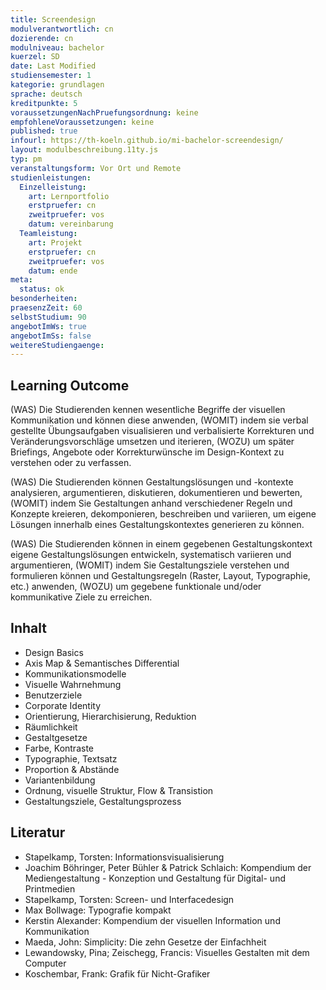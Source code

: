 ```yaml
---
title: Screendesign
modulverantwortlich: cn
dozierende: cn
modulniveau: bachelor
kuerzel: SD
date: Last Modified
studiensemester: 1
kategorie: grundlagen
sprache: deutsch
kreditpunkte: 5
voraussetzungenNachPruefungsordnung: keine
empfohleneVoraussetzungen: keine
published: true
infourl: https://th-koeln.github.io/mi-bachelor-screendesign/
layout: modulbeschreibung.11ty.js
typ: pm
veranstaltungsform: Vor Ort und Remote
studienleistungen:
  Einzelleistung:
    art: Lernportfolio
    erstpruefer: cn
    zweitpruefer: vos
    datum: vereinbarung
  Teamleistung:
    art: Projekt
    erstpruefer: cn
    zweitpruefer: vos
    datum: ende
meta:
  status: ok
besonderheiten: 
praesenzZeit: 60
selbstStudium: 90
angebotImWs: true
angebotImSs: false
weitereStudiengaenge: 
---
```


## Learning Outcome

(WAS) Die Studierenden kennen wesentliche Begriffe der visuellen Kommunikation und können diese anwenden, (WOMIT) indem sie verbal gestellte Übungsaufgaben visualisieren und verbalisierte Korrekturen und Veränderungsvorschläge umsetzen und iterieren, (WOZU) um später Briefings, Angebote oder Korrekturwünsche im Design-Kontext zu verstehen oder zu verfassen.

(WAS) Die Studierenden können Gestaltungslösungen und -kontexte analysieren, argumentieren, diskutieren, dokumentieren und bewerten, (WOMIT) indem Sie Gestaltungen anhand verschiedener Regeln und Konzepte kreieren, dekomponieren, beschreiben und variieren, um eigene Lösungen innerhalb eines Gestaltungskontextes generieren zu können.

(WAS) Die Studierenden können in einem gegebenen Gestaltungskontext eigene Gestaltungslösungen entwickeln, systematisch variieren und argumentieren, (WOMIT) indem Sie Gestaltungsziele verstehen und formulieren können und Gestaltungsregeln (Raster, Layout, Typographie, etc.) anwenden, (WOZU) um gegebene funktionale und/oder kommunikative Ziele zu erreichen.

## Inhalt
- Design Basics
- Axis Map & Semantisches Differential
- Kommunikationsmodelle 
- Visuelle Wahrnehmung
- Benutzerziele
- Corporate Identity
- Orientierung, Hierarchisierung, Reduktion
- Räumlichkeit
- Gestaltgesetze
- Farbe, Kontraste
- Typographie, Textsatz
- Proportion & Abstände
- Variantenbildung
- Ordnung, visuelle Struktur, Flow & Transistion
- Gestaltungsziele, Gestaltungsprozess

## Literatur
- Stapelkamp, Torsten: Informationsvisualisierung
- Joachim Böhringer, Peter Bühler & Patrick Schlaich: Kompendium der Mediengestaltung - Konzeption und Gestaltung für Digital- und Printmedien
- Stapelkamp, Torsten: Screen- und Interfacedesign
- Max Bollwage: Typografie kompakt
- Kerstin Alexander: Kompendium der visuellen Information und Kommunikation
- Maeda, John: Simplicity: Die zehn Gesetze der Einfachheit
- Lewandowsky, Pina; Zeischegg, Francis: Visuelles Gestalten mit dem Computer
- Koschembar, Frank: Grafik für Nicht-Grafiker

